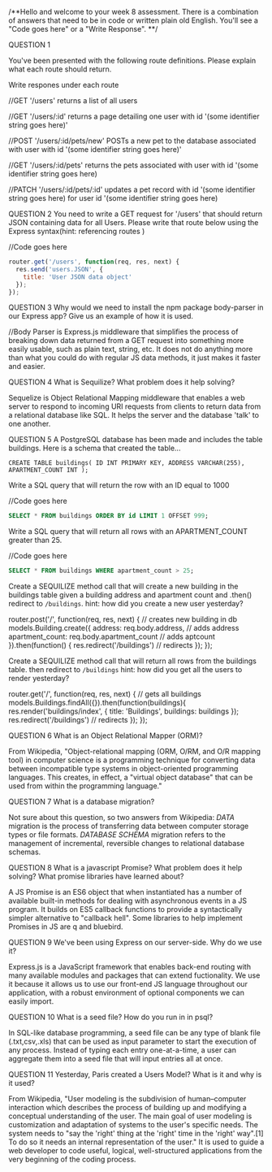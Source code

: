 /**Hello and welcome to your week 8 assessment.
There is a combination of answers that need to be in code or
written plain old English.
You'll see a "Code goes here" or a "Write Response".
**/

QUESTION 1

You've been presented with the following route definitions.
Please explain what each route should return.

Write respones under each route

//GET '/users'
returns a list of all users

//GET '/users/:id'
returns a page detailing one user with id '(some identifier string goes here)'

//POST '/users/:id/pets/new'
POSTs a new pet to the database associated with user with id '(some identifier string goes here)'

//GET '/users/:id/pets'
returns the pets associated with user with id '(some identifier string goes here)

//PATCH '/users/:id/pets/:id'
updates a pet record with id '(some identifier string goes here) for user id '(some identifier string goes here)

QUESTION 2
You need to write a GET request for '/users' that should return
JSON containing data for all Users.  Please write that route below
using the Express syntax(hint: referencing routes )

//Code goes here
```js
router.get('/users', function(req, res, next) {
  res.send('users.JSON', {
    title: 'User JSON data object'
  });
});

```

QUESTION 3
Why would we need to install the npm package
body-parser in our Express app?  Give us an example of
how it is used.

//Body Parser is Express.js middleware that simplifies the process of breaking down data returned from a GET request into something more easily usable, such as plain text, string, etc. It does not do anything more than what you could do with regular JS data methods, it just makes it faster and easier.



QUESTION 4
What is Sequilize? What problem does it help solving?

Sequelize is Object Relational Mapping middleware that enables a web server to respond to incoming  URI requests from clients to return data from a relational database like SQL.  It helps the server and the database 'talk' to one another.


QUESTION 5
A PostgreSQL database has been made and includes the table
buildings.  Here is a schema that created the table...

`CREATE TABLE buildings(
   ID INT PRIMARY KEY,
   ADDRESS VARCHAR(255),
   APARTMENT_COUNT INT
);`

Write a SQL query that will return the row with an ID equal to 1000

//Code goes here
```SQL
SELECT * FROM buildings ORDER BY id LIMIT 1 OFFSET 999;
```

Write a SQL query that will return all rows with an
APARTMENT_COUNT greater than 25.

//Code goes here
```SQL
SELECT * FROM buildings WHERE apartment_count > 25;
```

Create a SEQUILIZE method call that will create a new building
in the buildings table given a building address and apartment count and .then() redirect to `/buildings`.
hint: how did you create a new user yesterday?

router.post('/', function(req, res, next) {  // creates new building in db
  models.Building.create({
    address: req.body.address,  // adds address
    apartment_count: req.body.apartment_count // adds aptcount
  }).then(function() {
    res.redirect('/buildings') // redirects
  });
});

Create a SEQUILIZE method call that will return all rows
from the buildings table. then redirect to `/buildings`
hint: how did you get all the users to render yesterday?

router.get('/', function(req, res, next) {  // gets all buildings
  models.Buildings.findAll({}).then(function(buildings){
      res.render('buildings/index', {
      title: 'Buildings',
      buildings: buildings
    });
    res.redirect('/buildings') // redirects
  });
});

QUESTION 6
What is an Object Relational Mapper (ORM)?

From Wikipedia, "Object-relational mapping (ORM, O/RM, and O/R mapping tool) in computer science is a programming technique for converting data between incompatible type systems in object-oriented programming languages. This creates, in effect, a "virtual object database" that can be used from within the programming language."

QUESTION 7
What is a database migration?

Not sure about this question, so two answers from Wikipedia: *DATA* migration is the process of transferring data between computer storage types or file formats. *DATABASE SCHEMA* migration refers to the management of incremental, reversible changes to relational database schemas.

QUESTION 8
What is a javascript Promise? What problem does it help solving?
What promise libraries have learned about?

A JS Promise is an ES6 object that when instantiated has a number of available built-in methods for dealing with asynchronous events in a JS program. It builds on ES5 callback functions to provide a syntactically simpler alternative to "callback hell".  Some  libraries to help implement Promises in JS are q and bluebird.

QUESTION 9
We've been using Express on our server-side. Why do we use it?

Express.js is a JavaScript framework that enables back-end routing with many available modules and packages that can extend fuctionality.  We use it because it allows us to use our front-end JS language throughout our application, with a robust environment of optional components we can easily import.

QUESTION 10
What is a seed file? How do you run in in psql?

In SQL-like database programming, a seed file can be any type of blank file (.txt,csv,.xls) that can be used as input parameter to start the execution of any process.  Instead of typing each entry one-at-a-time, a user can aggregate them into a seed file that will input entries all at once.

QUESTION 11
Yesterday, Paris created a Users Model?
What is it and why is it used?

From Wikipedia, "User modeling is the subdivision of human–computer interaction which describes the process of building up and modifying a conceptual understanding of the user. The main goal of user modeling is customization and adaptation of systems to the user's specific needs. The system needs to "say the 'right' thing at the 'right' time in the 'right' way".[1] To do so it needs an internal representation of the user." It is used to guide a web developer to code useful, logical, well-structured applications from the very beginning of the coding process.
